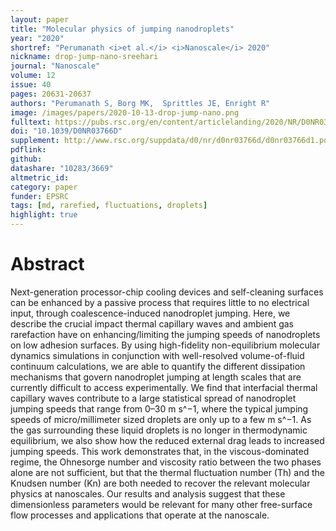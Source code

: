 ```yaml
---
layout: paper
title: "Molecular physics of jumping nanodroplets"
year: "2020"
shortref: "Perumanath <i>et al.</i> <i>Nanoscale</i> 2020"
nickname: drop-jump-nano-sreehari
journal: "Nanoscale"
volume: 12
issue: 40
pages: 20631-20637
authors: "Perumanath S, Borg MK,  Sprittles JE, Enright R"
image: /images/papers/2020-10-13-drop-jump-nano.png
fulltext: https://pubs.rsc.org/en/content/articlelanding/2020/NR/D0NR03766D#!divAbstract
doi: "10.1039/D0NR03766D" 
supplement: http://www.rsc.org/suppdata/d0/nr/d0nr03766d/d0nr03766d1.pdf
pdflink: 
github:
datashare: "10283/3669"
altmetric_id: 
category: paper
funder: EPSRC
tags: [md, rarefied, fluctuations, droplets]
highlight: true
---
```


# Abstract 

Next-generation processor-chip cooling devices and self-cleaning surfaces can be enhanced by a passive process that requires little to no electrical input, through coalescence-induced nanodroplet jumping. Here, we describe the crucial impact thermal capillary waves and ambient gas rarefaction have on enhancing/limiting the jumping speeds of nanodroplets on low adhesion surfaces. By using high-fidelity non-equilibrium molecular dynamics simulations in conjunction with well-resolved volume-of-fluid continuum calculations, we are able to quantify the different dissipation mechanisms that govern nanodroplet jumping at length scales that are currently difficult to access experimentally. We find that interfacial thermal capillary waves contribute to a large statistical spread of nanodroplet jumping speeds that range from 0–30 m s^−1, where the typical jumping speeds of micro/millimeter sized droplets are only up to a few m s^−1. As the gas surrounding these liquid droplets is no longer in thermodynamic equilibrium, we also show how the reduced external drag leads to increased jumping speeds. This work demonstrates that, in the viscous-dominated regime, the Ohnesorge number and viscosity ratio between the two phases alone are not sufficient, but that the thermal fluctuation number (Th) and the Knudsen number (Kn) are both needed to recover the relevant molecular physics at nanoscales. Our results and analysis suggest that these dimensionless parameters would be relevant for many other free-surface flow processes and applications that operate at the nanoscale.